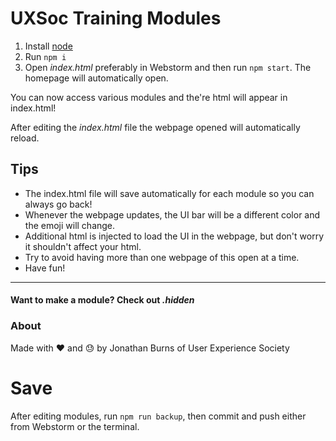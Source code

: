 # UXSoc Training Modules

1. Install [node](https://nodejs.org/en/)
1. Run `npm i`
1. Open *index.html*  preferably in Webstorm and then run `npm start`. The homepage will automatically open.

You can now access various modules and the're html will appear in index.html!

After editing the *index.html* file the webpage opened will automatically reload.

## Tips 

- The index.html file will save automatically for each module so you can always go back!
- Whenever the webpage updates, the UI bar will be a different color and the emoji will change.
- Additional html is injected to load the UI in the webpage, but don't worry it shouldn't affect your html.
- Try to avoid having more than one webpage of this open at a time.
- Have fun!

---
#### Want to make a module? Check out *.hidden*

### About
Made with :heart: and :sweat: by Jonathan Burns of User Experience Society

# Save
After editing modules, run `npm run backup`, then commit and push either from Webstorm or the terminal.
